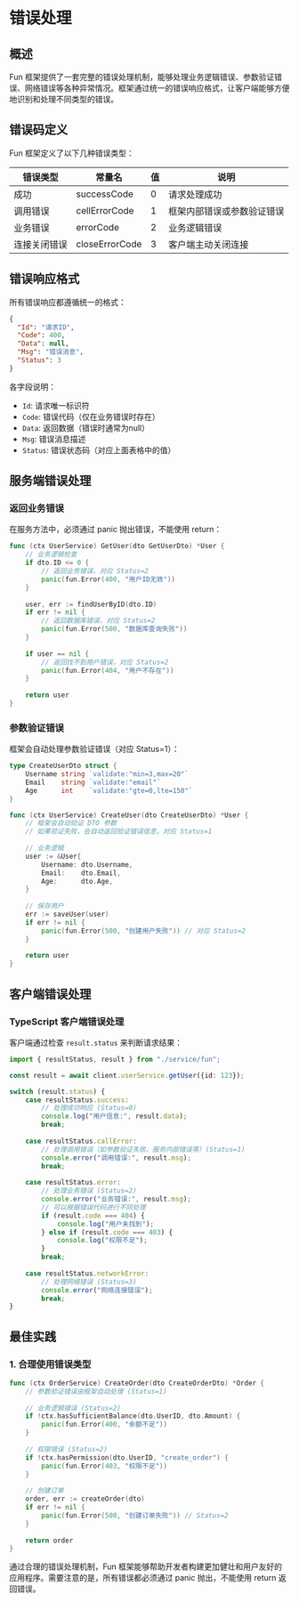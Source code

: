 
# 错误处理

## 概述

Fun 框架提供了一套完整的错误处理机制，能够处理业务逻辑错误、参数验证错误、网络错误等各种异常情况。框架通过统一的错误响应格式，让客户端能够方便地识别和处理不同类型的错误。

## 错误码定义

Fun 框架定义了以下几种错误类型：

| 错误类型 | 常量名 | 值 | 说明 |
|---------|--------|---|------|
| 成功 | successCode | 0 | 请求处理成功 |
| 调用错误 | cellErrorCode | 1 | 框架内部错误或参数验证错误 |
| 业务错误 | errorCode | 2 | 业务逻辑错误 |
| 连接关闭错误 | closeErrorCode | 3 | 客户端主动关闭连接 |

## 错误响应格式

所有错误响应都遵循统一的格式：

```json
{
  "Id": "请求ID",
  "Code": 400,
  "Data": null,
  "Msg": "错误消息",
  "Status": 3
}
```


各字段说明：
- `Id`: 请求唯一标识符
- `Code`: 错误代码（仅在业务错误时存在）
- `Data`: 返回数据（错误时通常为null）
- `Msg`: 错误消息描述
- `Status`: 错误状态码（对应上面表格中的值）

## 服务端错误处理

### 返回业务错误

在服务方法中，必须通过 panic 抛出错误，不能使用 return：

```go
func (ctx UserService) GetUser(dto GetUserDto) *User {
    // 业务逻辑检查
    if dto.ID <= 0 {
        // 返回业务错误，对应 Status=2
        panic(fun.Error(400, "用户ID无效"))
    }
    
    user, err := findUserByID(dto.ID)
    if err != nil {
        // 返回数据库错误，对应 Status=2
        panic(fun.Error(500, "数据库查询失败"))
    }
    
    if user == nil {
        // 返回找不到用户错误，对应 Status=2
        panic(fun.Error(404, "用户不存在"))
    }
    
    return user
}
```


### 参数验证错误

框架会自动处理参数验证错误（对应 Status=1）：

```go
type CreateUserDto struct {
    Username string `validate:"min=3,max=20"`
    Email    string `validate:"email"`
    Age      int    `validate:"gte=0,lte=150"`
}

func (ctx UserService) CreateUser(dto CreateUserDto) *User {
    // 框架会自动验证 DTO 参数
    // 如果验证失败，会自动返回验证错误信息，对应 Status=1
    
    // 业务逻辑
    user := &User{
        Username: dto.Username,
        Email:    dto.Email,
        Age:      dto.Age,
    }
    
    // 保存用户
    err := saveUser(user)
    if err != nil {
        panic(fun.Error(500, "创建用户失败")) // 对应 Status=2
    }
    
    return user
}
```


## 客户端错误处理

### TypeScript 客户端错误处理

客户端通过检查 `result.status` 来判断请求结果：

```typescript
import { resultStatus, result } from "./service/fun";

const result = await client.userService.getUser({id: 123});

switch (result.status) {
    case resultStatus.success:
        // 处理成功响应 (Status=0)
        console.log("用户信息:", result.data);
        break;
        
    case resultStatus.callError:
        // 处理调用错误（如参数验证失败、服务内部错误等）(Status=1)
        console.error("调用错误:", result.msg);
        break;
        
    case resultStatus.error:
        // 处理业务错误 (Status=2)
        console.error("业务错误:", result.msg);
        // 可以根据错误代码进行不同处理
        if (result.code === 404) {
            console.log("用户未找到");
        } else if (result.code === 403) {
            console.log("权限不足");
        }
        break;
        
    case resultStatus.networkError:
        // 处理网络错误 (Status=3)
        console.error("网络连接错误");
        break;
}
```


## 最佳实践

### 1. 合理使用错误类型

```go
func (ctx OrderService) CreateOrder(dto CreateOrderDto) *Order {
    // 参数验证错误由框架自动处理 (Status=1)
    
    // 业务逻辑错误 (Status=2)
    if !ctx.hasSufficientBalance(dto.UserID, dto.Amount) {
        panic(fun.Error(400, "余额不足"))
    }
    
    // 权限错误 (Status=2)
    if !ctx.hasPermission(dto.UserID, "create_order") {
        panic(fun.Error(403, "权限不足"))
    }
    
    // 创建订单
    order, err := createOrder(dto)
    if err != nil {
        panic(fun.Error(500, "创建订单失败")) // Status=2
    }
    
    return order
}
```


通过合理的错误处理机制，Fun 框架能够帮助开发者构建更加健壮和用户友好的应用程序。需要注意的是，所有错误都必须通过 panic 抛出，不能使用 return 返回错误。

